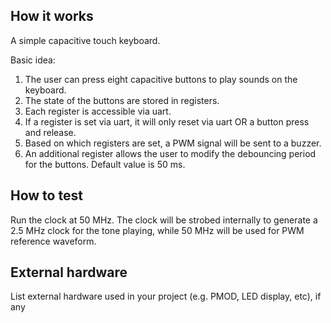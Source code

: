 <!---

This file is used to generate your project datasheet. Please fill in the information below and delete any unused
sections.

You can also include images in this folder and reference them in the markdown. Each image must be less than
512 kb in size, and the combined size of all images must be less than 1 MB.
-->

## How it works

A simple capacitive touch keyboard.

Basic idea:

1. The user can press eight capacitive buttons to play sounds on the keyboard.
1. The state of the buttons are stored in registers.
1. Each register is accessible via uart.
1. If a register is set via uart, it will only reset via uart OR a button press and release.
1. Based on which registers are set, a PWM signal will be sent to a buzzer.
1. An additional register allows the user to modify the debouncing period for the buttons. Default value is 50 ms.

## How to test

Run the clock at 50 MHz. The clock will be strobed internally to generate a 2.5 MHz clock for the tone playing, while 50 MHz will be used for PWM reference waveform.

## External hardware

List external hardware used in your project (e.g. PMOD, LED display, etc), if any
